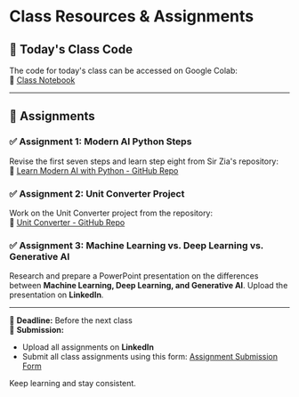 # Class Resources & Assignments  

## 📌 Today's Class Code  
The code for today's class can be accessed on Google Colab:  
🔗 [Class Notebook](https://colab.research.google.com/drive/17eu5zMEAYIAfROf5Vrw9O7J5cven9bFY?usp=sharing)  

---

## 🎯 Assignments  

### ✅ Assignment 1: Modern AI Python Steps  
Revise the first seven steps and learn step eight from Sir Zia's repository:  
🔗 [Learn Modern AI with Python - GitHub Repo](https://github.com/panaversity/learn-modern-ai-python/)  

### ✅ Assignment 2: Unit Converter Project  
Work on the Unit Converter project from the repository:  
🔗 [Unit Converter - GitHub Repo](https://github.com/panaversity/learn-modern-ai-python/tree/main/CLASS_PROJECTS/01_unit_convertor)  

### ✅ Assignment 3: Machine Learning vs. Deep Learning vs. Generative AI  
Research and prepare a PowerPoint presentation on the differences between **Machine Learning, Deep Learning, and Generative AI**. Upload the presentation on **LinkedIn**.  

---

📅 **Deadline:** Before the next class  
📌 **Submission:**  
- Upload all assignments on **LinkedIn**  
- Submit all class assignments using this form: [Assignment Submission Form](https://forms.gle/WbSHzHaUjbHfrBqE8)  

Keep learning and stay consistent.  
